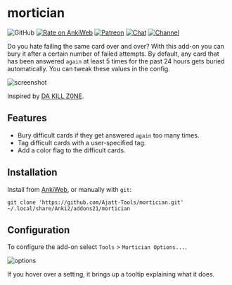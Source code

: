 # mortician

![GitHub](https://img.shields.io/github/license/Ajatt-Tools/mortician)
[![Rate on AnkiWeb](https://glutanimate.com/logos/ankiweb-rate.svg)](https://ankiweb.net/shared/info/1255924302)
[![Patreon](https://img.shields.io/badge/patreon-support-orange)](https://www.patreon.com/bePatron?u=43555128)
[![Chat](https://img.shields.io/badge/chat-join-green.svg)](https://tatsumoto-ren.github.io/blog/join-our-community.html)
[![Channel](https://shields.io/badge/channel-subscribe-blue?logo=telegram&color=3faee8)](https://t.me/ajatt_tools)

Do you hate failing the same card over and over?
With this add-on you can bury it after a certain number of failed attempts.
By default, any card that has been answered `again` at least 5 times for the past 24 hours
gets buried automatically. You can tweak these values in the config.

![screenshot](https://user-images.githubusercontent.com/69171671/120607628-e3470c00-c43f-11eb-89c2-65828d5a541a.png)

Inspired by [DA KILL Z0NE](https://ankiweb.net/shared/info/1565222544).

## Features

* Bury difficult cards if they get answered `again` too many times.
* Tag difficult cards with a user-specified tag.
* Add a color flag to the difficult cards.

## Installation

Install from [AnkiWeb](https://ankiweb.net/shared/info/1255924302), or manually with `git`:

```
git clone 'https://github.com/Ajatt-Tools/mortician.git' ~/.local/share/Anki2/addons21/mortician
```

## Configuration

To configure the add-on select `Tools` > `Mortician Options...`.

![options](https://user-images.githubusercontent.com/69171671/120606253-81d26d80-c43e-11eb-8111-32bfa24d9db2.png)

If you hover over a setting, it brings up a tooltip explaining what it does.
